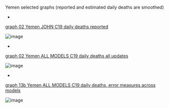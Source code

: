 Yemen selected graphs (reported and estimated daily deaths are smoothed) 

*

[graph 02 Yemen JOHN C19 daily deaths reported](https://github.com/pourmalek/CovidLongitudinal/blob/main/output/countries/Yemen/graph%2002%20Yemen%20JOHN%20C19%20daily%20deaths%20reported.pdf)

![image](https://github.com/pourmalek/CovidLongitudinal/assets/30849720/8cb36e95-9fe6-4432-b2d9-39a4d616c39c)

*

[graph 02 Yemen ALL MODELS C19 daily deaths all updates](https://github.com/pourmalek/CovidLongitudinal/blob/main/output/countries/Yemen/graph%2002%20Yemen%20ALL%20MODELS%20C19%20daily%20deaths%20all%20updates.pdf)

![image](https://github.com/pourmalek/CovidLongitudinal/assets/30849720/ddc4cbdb-8ce4-4f0a-8d40-058fd0702290)

*

[graph 13b Yemen ALL MODELS C19 daily deaths, error measures across models](https://github.com/pourmalek/CovidLongitudinal/blob/main/output/countries/Yemen/graph%2013b%20Yemen%20ALL%20MODELS%20C19%20daily%20deaths%2C%20error%20measures%20across%20models.pdf)

![image](https://github.com/pourmalek/CovidLongitudinal/assets/30849720/c3673aa4-4482-4314-a5f2-b370002e1b9e)
